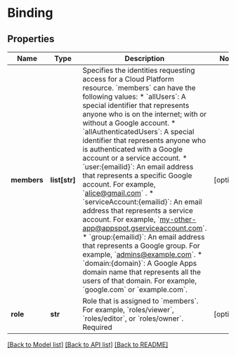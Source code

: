 # Binding

## Properties
Name | Type | Description | Notes
------------ | ------------- | ------------- | -------------
**members** | **list[str]** | Specifies the identities requesting access for a Cloud Platform resource. &#x60;members&#x60; can have the following values:  * &#x60;allUsers&#x60;: A special identifier that represents anyone who is    on the internet; with or without a Google account.  * &#x60;allAuthenticatedUsers&#x60;: A special identifier that represents anyone    who is authenticated with a Google account or a service account.  * &#x60;user:{emailid}&#x60;: An email address that represents a specific Google    account. For example, &#x60;alice@gmail.com&#x60; .   * &#x60;serviceAccount:{emailid}&#x60;: An email address that represents a service    account. For example, &#x60;my-other-app@appspot.gserviceaccount.com&#x60;.  * &#x60;group:{emailid}&#x60;: An email address that represents a Google group.    For example, &#x60;admins@example.com&#x60;.   * &#x60;domain:{domain}&#x60;: A Google Apps domain name that represents all the    users of that domain. For example, &#x60;google.com&#x60; or &#x60;example.com&#x60;.   | [optional] 
**role** | **str** | Role that is assigned to &#x60;members&#x60;. For example, &#x60;roles/viewer&#x60;, &#x60;roles/editor&#x60;, or &#x60;roles/owner&#x60;. Required | [optional] 

[[Back to Model list]](../README.md#documentation-for-models) [[Back to API list]](../README.md#documentation-for-api-endpoints) [[Back to README]](../README.md)


